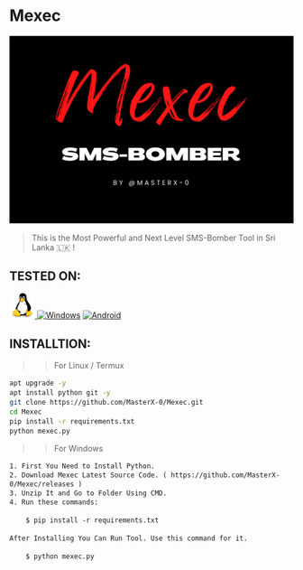 # Mexec

<a href="https://github.com/MasterX-0/Mexec.git">
<img src="mexec.png">
</a>

> This is the Most Powerful and Next Level SMS-Bomber Tool in Sri Lanka 🇱🇰 !

## TESTED ON:

<a href="https://github.com/MasterX-0/Mexec.git" target="_blank" rel="noreferrer">
<img src="https://raw.githubusercontent.com/devicons/devicon/master/icons/linux/linux-original.svg" alt="Linux" width="45" height="45" />
</a>
<a href="https://github.com/MasterX-0/Mexec.git" target="_blank" rel="noreferrer">
<img src="https://maxst.icons8.com/vue-static/icon/benefits/icon-windows-compliant.svg" alt="Windows" width="48" height="48" /></a>
<a href="https://github.com/MasterX-0/Mexec.git" target="_blank" rel="noreferrer">
<img src="https://img.icons8.com/?size=96&id=nH6L66328KwU&format=png" alt="Android" width="48" height="48" /></a>

## INSTALLTION:

>> For Linux / Termux

```bash
apt upgrade -y
apt install python git -y
git clone https://github.com/MasterX-0/Mexec.git
cd Mexec
pip install -r requirements.txt
python mexec.py
```

>> For Windows

```console
1. First You Need to Install Python.
2. Download Mexec Latest Source Code. ( https://github.com/MasterX-0/Mexec/releases )
3. Unzip It and Go to Folder Using CMD.
4. Run these commands:

    $ pip install -r requirements.txt

After Installing You Can Run Tool. Use this command for it.

    $ python mexec.py
```

<!--
<a href="https://github.com/MasterX-0/Mexec.git">
<img src="https://telegra.ph/file/8dc9e9ea966664b902299.jpg">
</a>
-->
